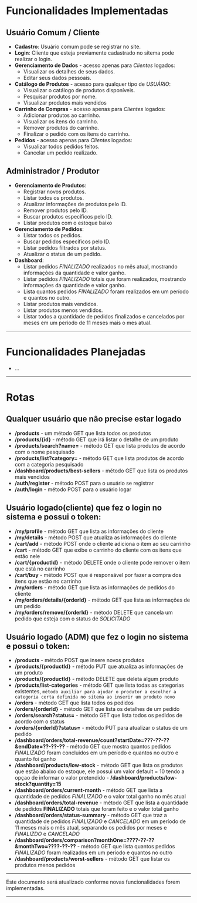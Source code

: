 # Funcionalidades Implementadas

## Usuário Comum / Cliente
- **Cadastro**: Usuário comum pode se registrar no site.
- **Login**: Cliente que esteja previamente cadastrado no sitema pode realizar o login.
- **Gerenciamento de Dados** - acesso apenas para *Clientes* logados:
  - Visualizar os detalhes de seus dados.
  - Editar seus dados pessoais.
- **Catálogo de Produtos** - acesso para qualquer tipo de *USUÁRIO*:
  - Visualizar o catálogo de produtos disponíveis.
  - Pesquisar produtos por nome.
  - Visualizar produtos mais vendidos
- **Carrinho de Compras** - acesso apenas para *Clientes* logados:
  - Adicionar produtos ao carrinho.
  - Visualizar os itens do carrinho.
  - Remover produtos do carrinho.
  - Finalizar o pedido com os itens do carrinho.
- **Pedidos** - acesso apenas para *Clientes* logados:
  - Visualizar todos pedidos feitos.
  - Cancelar um pedido realizado.

## Administrador / Produtor
- **Gerenciamento de Produtos**:
  - Registrar novos produtos.
  - Listar todos os produtos.
  - Atualizar informações de produtos pelo ID.
  - Remover produtos pelo ID.
  - Buscar produtos específicos pelo ID.
  - Listar produtos com o estoque baixo
- **Gerenciamento de Pedidos**:
  - Listar todos os pedidos.
  - Buscar pedidos específicos pelo ID.
  - Listar pedidos filtrados por status.
  - Atualizar o status de um pedido.
- **Dashboard**:
  - Listar pedidos *FINALIZADO* realizados no mês atual, mostrando informaçôes da quantidade e valor ganho.
  - Listar pedidos *FINALIZADO* totais que foram realizados, mostrando informaçôes da quantidade e valor ganho.
  - Lista quantos pedidos *FINALIZADO* foram realizados em um período e quantos no outro.
  - Listar produtos mais vendidos.
  - Listar produtos menos vendidos.
  - Listar todos a quantidade de pedidos finalizados e cancelados por meses em um perìodo de 11 meses mais o mes atual.

---

# Funcionalidades Planejadas
- ...

---

# Rotas

## Qualquer usuário que não precise estar logado
- **/products**  - um método GET que lista todos os produtos
- **/products/{id}**  - método GET que irá listar o detalhe de um produto
- **/products/search?name=** - método GET que lista produtos de acordo com o nome pesquisado
- **/products/list?category=** - método GET que lista produtos de acordo com a categoria pesquisado
- **/dashboard/products/best-sellers** - método GET que lista os produtos mais vendidos
- **/auth/register** - método POST para o usuário se registrar
- **/auth/login** - método POST para o usuário logar

## Usuário logado(cliente) que fez o login no sistema e possui o token:
- **/my/profile**  - método GET que lista as informações do cliente 
- **/my/details**  - método POST que atualiza as informações do cliente
- **/cart/add**  - método POST onde o cliente adiciona o item ao seu carrinho
- **/cart**  - método GET que exibe o carrinho do cliente com os itens que estão nele
- **/cart/{productId}**  - método DELETE onde o cliente pode remover o item que está no carrinho 
- **/cart/buy**  - método POST que é responsável por fazer a compra dos itens que estão no carrinho
- **/my/orders**  - método GET que lista as informações de pedidos do cliente
- **/my/orders/details/{orderId}**  - método GET que lista as informações de um pedido
- **/my/orders/remove/{orderId}**  - método DELETE que cancela um pedido que esteja com o status de *SOLICITADO*

## Usuário logado (ADM) que fez o login no sistema e possui o token:
- **/products**  - método POST que insere novos produtos
- **/products/{productId}**  - método PUT que atualiza as informações de um produto
- **/products/{productId}**  - método DELETE que deleta algum produto
- **/products/list-categories**  - método GET que lista todas as categorias existentes, `método auxiliar para ajudar o produtor a escolher a categoria certa definida no sitema ao inserir um produto novo`
- **/orders** - método GET que lista todos os pedidos
- **/orders/{orderId}** - método GET que lista os detalhes de um pedido
- **/orders/search?status=** - método GET que lista todos os pedidos de acordo com o status
- **/orders/{orderId}?status=** - método PUT para atualizar o status de um pedido
- **/dashboard/orders/total-revenue/count?startDate=???-??-??&endDate=??-??-??**  - método GET que mostra quantos pedidos *FINALIZADO* foram concluidos em um período e quantos no outro e quanto foi ganho
- **/dashboard/products/low-stock**  - método GET que lista os produtos que estão abaixo do estoque, ele possui um valor default = 10 tendo a opçao de informar o valor pretendido - **/dashboard/products/low-stock?quantity=15**
- **/dashboard/orders/current-month** - método GET que lista a quantidade de pedidos *FINALIZADO* e o valor total ganho no mês atual
- **/dashboard/orders/total-revenue** - método GET que lista a quantidade de pedidos **FINALIZADO** totais que foram feito e o valor total ganho
- **/dashboard/orders/status-summary** - método GET que traz a quantidade de pedidos *FINALIZADO* e *CANCELADO* em um período de 11 meses mais o mês atual, separando os pedidos por meses e *FINALIZDO* e *CANCELADO*
- **/dashboard/orders/comparison?monthOne=????-??-??&monthTwo=????-??-??** - método GET que lista quantos pedidos *FINALIZADO* foram realizados em um período e quantos no outro
- **/dashboard/products/worst-sellers** - método GET que listar os produtos menos pedidos

---

Este documento será atualizado conforme novas funcionalidades forem implementadas.

---
